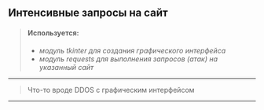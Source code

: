 ## Интенсивные запросы на сайт
>#### Используется:
>- _модуль tkinter для создания графического интерфейса_
>- _модуль requests для выполнения запросов (атак) на указанный сайт_
---
> Что-то вроде DDOS с графическим интерфейсом
---